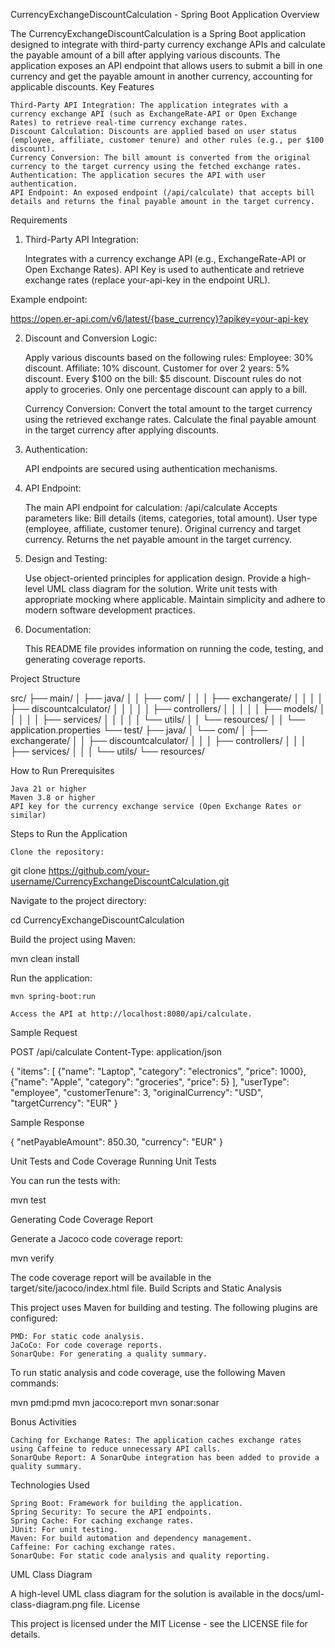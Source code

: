 CurrencyExchangeDiscountCalculation - Spring Boot Application
Overview

The CurrencyExchangeDiscountCalculation is a Spring Boot application designed to integrate with third-party currency exchange APIs and calculate the payable amount of a bill after applying various discounts. The application exposes an API endpoint that allows users to submit a bill in one currency and get the payable amount in another currency, accounting for applicable discounts.
Key Features

    Third-Party API Integration: The application integrates with a currency exchange API (such as ExchangeRate-API or Open Exchange Rates) to retrieve real-time currency exchange rates.
    Discount Calculation: Discounts are applied based on user status (employee, affiliate, customer tenure) and other rules (e.g., per $100 discount).
    Currency Conversion: The bill amount is converted from the original currency to the target currency using the fetched exchange rates.
    Authentication: The application secures the API with user authentication.
    API Endpoint: An exposed endpoint (/api/calculate) that accepts bill details and returns the final payable amount in the target currency.

Requirements
1. Third-Party API Integration:

   Integrates with a currency exchange API (e.g., ExchangeRate-API or Open Exchange Rates).
   API Key is used to authenticate and retrieve exchange rates (replace your-api-key in the endpoint URL).

Example endpoint:

https://open.er-api.com/v6/latest/{base_currency}?apikey=your-api-key

2. Discount and Conversion Logic:

   Apply various discounts based on the following rules:
   Employee: 30% discount.
   Affiliate: 10% discount.
   Customer for over 2 years: 5% discount.
   Every $100 on the bill: $5 discount.
   Discount rules do not apply to groceries.
   Only one percentage discount can apply to a bill.

   Currency Conversion:
   Convert the total amount to the target currency using the retrieved exchange rates.
   Calculate the final payable amount in the target currency after applying discounts.

3. Authentication:

   API endpoints are secured using authentication mechanisms.

4. API Endpoint:

   The main API endpoint for calculation: /api/calculate
   Accepts parameters like:
   Bill details (items, categories, total amount).
   User type (employee, affiliate, customer tenure).
   Original currency and target currency.
   Returns the net payable amount in the target currency.

5. Design and Testing:

   Use object-oriented principles for application design.
   Provide a high-level UML class diagram for the solution.
   Write unit tests with appropriate mocking where applicable.
   Maintain simplicity and adhere to modern software development practices.

6. Documentation:

   This README file provides information on running the code, testing, and generating coverage reports.

Project Structure

src/
├── main/
│   ├── java/
│   │   ├── com/
│   │   │   ├── exchangerate/
│   │   │   │   ├── discountcalculator/
│   │   │   │   │   ├── controllers/
│   │   │   │   │   ├── models/
│   │   │   │   │   ├── services/
│   │   │   │   │   └── utils/
│   │   └── resources/
│   │       └── application.properties
└── test/
├── java/
│   └── com/
│       ├── exchangerate/
│       │   ├── discountcalculator/
│       │   │   ├── controllers/
│       │   │   ├── services/
│       │   │   └── utils/
└── resources/

How to Run
Prerequisites

    Java 21 or higher
    Maven 3.8 or higher
    API key for the currency exchange service (Open Exchange Rates or similar)

Steps to Run the Application

    Clone the repository:

git clone https://github.com/your-username/CurrencyExchangeDiscountCalculation.git

Navigate to the project directory:

cd CurrencyExchangeDiscountCalculation

Build the project using Maven:

mvn clean install

Run the application:

    mvn spring-boot:run

    Access the API at http://localhost:8080/api/calculate.

Sample Request

POST /api/calculate
Content-Type: application/json

{
"items": [
{"name": "Laptop", "category": "electronics", "price": 1000},
{"name": "Apple", "category": "groceries", "price": 5}
],
"userType": "employee",
"customerTenure": 3,
"originalCurrency": "USD",
"targetCurrency": "EUR"
}

Sample Response

{
"netPayableAmount": 850.30,
"currency": "EUR"
}

Unit Tests and Code Coverage
Running Unit Tests

You can run the tests with:

mvn test

Generating Code Coverage Report

Generate a Jacoco code coverage report:

mvn verify

The code coverage report will be available in the target/site/jacoco/index.html file.
Build Scripts and Static Analysis

This project uses Maven for building and testing. The following plugins are configured:

    PMD: For static code analysis.
    JaCoCo: For code coverage reports.
    SonarQube: For generating a quality summary.

To run static analysis and code coverage, use the following Maven commands:

mvn pmd:pmd
mvn jacoco:report
mvn sonar:sonar

Bonus Activities

    Caching for Exchange Rates: The application caches exchange rates using Caffeine to reduce unnecessary API calls.
    SonarQube Report: A SonarQube integration has been added to provide a quality summary.

Technologies Used

    Spring Boot: Framework for building the application.
    Spring Security: To secure the API endpoints.
    Spring Cache: For caching exchange rates.
    JUnit: For unit testing.
    Maven: For build automation and dependency management.
    Caffeine: For caching exchange rates.
    SonarQube: For static code analysis and quality reporting.

UML Class Diagram

A high-level UML class diagram for the solution is available in the docs/uml-class-diagram.png file.
License

This project is licensed under the MIT License - see the LICENSE file for details.
